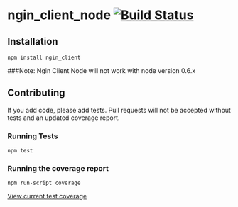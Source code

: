 ngin_client_node [![Build Status](https://travis-ci.org/sportngin/ngin_client_node.png)](https://travis-ci.org/sportngin/ngin_client_node)
================

## Installation

```
npm install ngin_client
```

###Note:
Ngin Client Node will not work with node version 0.6.x

## Contributing

If you add code, please add tests. Pull requests will not be accepted without
tests and an updated coverage report.

### Running Tests

```
npm test
```

### Running the coverage report

```
npm run-script coverage
```

[View current test coverage](https://rawgithub.com/sportngin/ngin_client_node/master/coverage.html)
